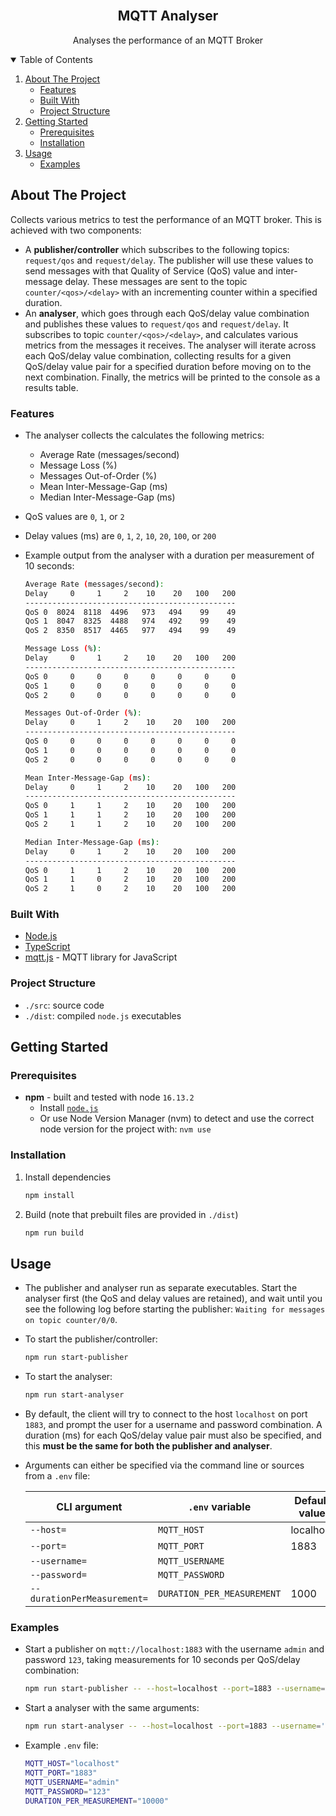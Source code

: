 <!--
*** README forked from the Best-README-Template: https://github.com/othneildrew/Best-README-Template
*** Forked by Tim James: https://github.com/Tim-W-James/README-Template
***
-->

<!-- PROJECT LOGO -->
<br />
<p align="center">
  <!-- <a href="https://github.com/Tim-W-James/mqtt-analyser">
    <img src="images/logo.png" alt="Logo" width="80" height="80">
  </a> -->

  <h2 align="center">MQTT Analyser</h2>

  <p align="center">
    Analyses the performance of an MQTT Broker
    <br />
<!--     <a href="https://github.com/Tim-W-James/mqtt-analyser"><strong>Explore the docs »</strong></a>
    <br />
    <br /> -->
<!--     <a href="https://github.com/Tim-W-James/mqtt-analyser">View Demo</a> -->
<!--     ·
    <a href="https://github.com/Tim-W-James/mqtt-analyser/issues">Report Bug</a> -->
<!--     ·
    <a href="https://github.com/Tim-W-James/mqtt-analyser/issues">Request Feature</a> -->
  </p>
</p>

<!-- TABLE OF CONTENTS -->
<details open="open">
  <summary>Table of Contents</summary>
  <ol>
    <li>
      <a href="#about-the-project">About The Project</a>
      <ul>
        <li><a href="#features">Features</a></li>
        <li><a href="#built-with">Built With</a></li>
        <li><a href="#project-structure">Project Structure</a></li>
      </ul>
    </li>
    <li>
      <a href="#getting-started">Getting Started</a>
      <ul>
        <li><a href="#prerequisites">Prerequisites</a></li>
        <li><a href="#installation">Installation</a></li>
      </ul>
    </li>
    <li>
        <a href="#usage">Usage</a>
        <ul>
        <li><a href="#examples">Examples</a></li>
        </ul>
    </li>
<!--     <li><a href="#roadmap">Roadmap</a></li> -->
<!--     <li><a href="#contributing">Contributing</a></li> -->
    <!-- <li><a href="#license">License</a></li> -->
    <!-- <li><a href="#contact">Contact</a></li> -->
<!--     <li><a href="#acknowledgements">Acknowledgements</a></li> -->
  </ol>
</details>

<!-- ABOUT THE PROJECT -->
## About The Project

<!-- [![mqtt-analyser Screen Shot][product-screenshot]](https://example.com) -->

Collects various metrics to test the performance of an MQTT broker. This is achieved with two components:

* A **publisher/controller** which subscribes to the following topics: `request/qos` and `request/delay`. The publisher will use these values to send messages with that Quality of Service (QoS) value and inter-message delay. These messages are sent to the topic `counter/<qos>/<delay>` with an incrementing counter within a specified duration.
* An **analyser**, which goes through each QoS/delay value combination and publishes these values to `request/qos` and `request/delay`. It subscribes to topic `counter/<qos>/<delay>`, and calculates various metrics from the messages it receives. The analyser will iterate across each QoS/delay value combination, collecting results for a given QoS/delay value pair for a specified duration before moving on to the next combination. Finally, the metrics will be printed to the console as a results table.

### Features

* The analyser collects the calculates the following metrics:
  * Average Rate (messages/second)
  * Message Loss (%)
  * Messages Out-of-Order (%)
  * Mean Inter-Message-Gap (ms)
  * Median Inter-Message-Gap (ms)
* QoS values are `0`, `1`, or `2`
* Delay values (ms) are `0`, `1`, `2`, `10`, `20`, `100`, or `200`
* Example output from the analyser with a duration per measurement of 10 seconds:

  ```sh
  Average Rate (messages/second):
  Delay     0     1     2    10    20   100   200 
  -----------------------------------------------
  QoS 0  8024  8118  4496   973   494    99    49 
  QoS 1  8047  8325  4488   974   492    99    49 
  QoS 2  8350  8517  4465   977   494    99    49 

  Message Loss (%):
  Delay     0     1     2    10    20   100   200 
  -----------------------------------------------
  QoS 0     0     0     0     0     0     0     0 
  QoS 1     0     0     0     0     0     0     0 
  QoS 2     0     0     0     0     0     0     0 

  Messages Out-of-Order (%):
  Delay     0     1     2    10    20   100   200 
  -----------------------------------------------
  QoS 0     0     0     0     0     0     0     0 
  QoS 1     0     0     0     0     0     0     0 
  QoS 2     0     0     0     0     0     0     0 

  Mean Inter-Message-Gap (ms):
  Delay     0     1     2    10    20   100   200 
  -----------------------------------------------
  QoS 0     1     1     2    10    20   100   200 
  QoS 1     1     1     2    10    20   100   200 
  QoS 2     1     1     2    10    20   100   200 

  Median Inter-Message-Gap (ms):
  Delay     0     1     2    10    20   100   200 
  -----------------------------------------------
  QoS 0     1     1     2    10    20   100   200 
  QoS 1     1     0     2    10    20   100   200 
  QoS 2     1     0     2    10    20   100   200 
  ```

### Built With

* [Node.js](https://nodejs.org/en/)
* [TypeScript](https://www.typescriptlang.org/)
* [mqtt.js](https://www.npmjs.com/package/mqtt) - MQTT library for JavaScript

### Project Structure

* `./src`: source code
* `./dist`: compiled `node.js` executables

<!-- ### Limitations -->

<!-- GETTING STARTED -->
## Getting Started

### Prerequisites

* **npm** - built and tested with node `16.13.2`
  * Install [`node.js`](https://nodejs.org/en/download/)
  * Or use Node Version Manager (nvm) to detect and use the correct node version for the project with: `nvm use`

### Installation

1. Install dependencies

   ```sh
   npm install
   ```

2. Build (note that prebuilt files are provided in `./dist`)

    ```sh
    npm run build
    ```

<!-- USAGE -->

## Usage

* The publisher and analyser run as separate executables. Start the analyser first (the QoS and delay values are retained), and wait until you see the following log before starting the publisher: `Waiting for messages on topic counter/0/0`.
* To start the publisher/controller:

  ```sh
  npm run start-publisher
  ```

* To start the analyser:

  ```sh
  npm run start-analyser
  ```

* By default, the client will try to connect to the host `localhost` on port `1883`, and prompt the user for a username and password combination. A duration (ms) for each QoS/delay value pair must also be specified, and this **must be the same for both the publisher and analyser**.
* Arguments can either be specified via the command line or sources from a `.env` file:

  | CLI argument                | `.env` variable            | Default value |
  | --------------------------- | -------------------------- | ------------- |
  | `--host=`                   | `MQTT_HOST`                | localhost     |
  | `--port=`                   | `MQTT_PORT`                | 1883          |
  | `--username=`               | `MQTT_USERNAME`            |               |
  | `--password=`               | `MQTT_PASSWORD`            |               |
  | `--durationPerMeasurement=` | `DURATION_PER_MEASUREMENT` | 1000          |

### Examples

* Start a publisher on `mqtt://localhost:1883` with the username `admin` and password `123`, taking measurements for 10 seconds per QoS/delay combination:

  ```sh
  npm run start-publisher -- --host=localhost --port=1883 --username='admin' --password='123' --durationPerMeasurement=10000
  ```

* Start a analyser with the same arguments:

  ```sh
  npm run start-analyser -- --host=localhost --port=1883 --username='admin' --password='123' --durationPerMeasurement=10000
  ```

* Example `.env` file:

  ```sh
  MQTT_HOST="localhost"
  MQTT_PORT="1883"
  MQTT_USERNAME="admin"
  MQTT_PASSWORD="123"
  DURATION_PER_MEASUREMENT="10000"
  ```

<!-- USEFUL LINKS FOR MARKDOWN
* https://github.com/Tim-W-James/blog/blob/master/Markdow-Cheatsheet.md
* https://www.markdownguide.org/basic-syntax
* https://www.webpagefx.com/tools/emoji-cheat-sheet
* https://shields.io
* https://choosealicense.com
* https://pages.github.com
* https://daneden.github.io/animate.css
* https://connoratherton.com/loaders
* https://kenwheeler.github.io/slick
* https://github.com/cferdinandi/smooth-scroll
* http://leafo.net/sticky-kit
* http://jvectormap.com
* https://fontawesome.com -->
